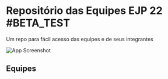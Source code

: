 # Repositório das Equipes EJP 22 #BETA_TEST

Um repo para fácil acesso das equipes e de seus integrantes


![App Screenshot](https://media.giphy.com/media/5GoVLqeAOo6PK/giphy.gif)
 ## Equipes